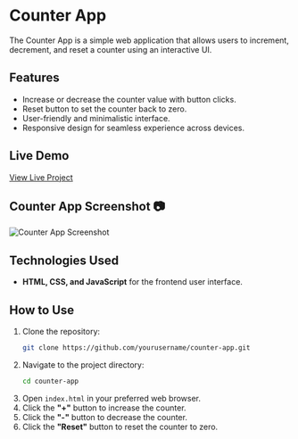 # Counter App

The Counter App is a simple web application that allows users to increment, decrement, and reset a counter using an interactive UI.

## Features

- Increase or decrease the counter value with button clicks.
- Reset button to set the counter back to zero.
- User-friendly and minimalistic interface.
- Responsive design for seamless experience across devices.

## Live Demo

[View Live Project](live-project-url)

## Counter App Screenshot 📷

![Counter App Screenshot](https://github.com/user-attachments/assets/4f058738-feef-4960-b649-7bce322b6345)
## Technologies Used

- **HTML, CSS, and JavaScript** for the frontend user interface.

## How to Use

1. Clone the repository:
   ```bash
   git clone https://github.com/yourusername/counter-app.git
   ```
2. Navigate to the project directory:
   ```bash
   cd counter-app
   ```
3. Open `index.html` in your preferred web browser.
4. Click the **"+"** button to increase the counter.
5. Click the **"-"** button to decrease the counter.
6. Click the **"Reset"** button to reset the counter to zero.
